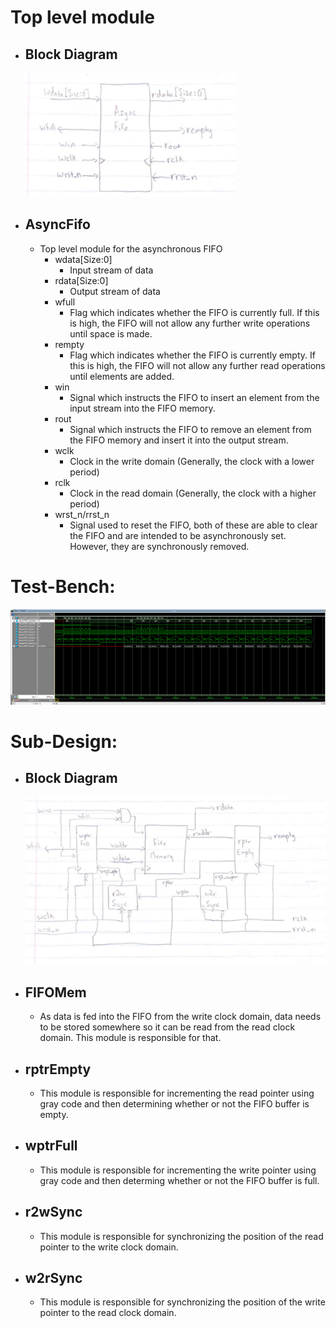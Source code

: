 # Top level module

- ## Block Diagram

  ![alt text](image.png)

- ## AsyncFifo
  - Top level module for the asynchronous FIFO
    - wdata[Size:0]
      - Input stream of data
    - rdata[Size:0]
      - Output stream of data
    - wfull
      - Flag which indicates whether the FIFO is currently full. If this is high, the FIFO will not allow any further write operations until space is made.
    - rempty
      - Flag which indicates whether the FIFO is currently empty. If this is high, the FIFO will not allow any further read operations until elements are added.
    - win
      - Signal which instructs the FIFO to insert an element from the input stream into the FIFO memory.
    - rout
      - Signal which instructs the FIFO to remove an element from the FIFO memory and insert it into the output stream.
    - wclk
      - Clock in the write domain (Generally, the clock with a lower period)
    - rclk
      - Clock in the read domain (Generally, the clock with a higher period)
    - wrst_n/rrst_n
      - Signal used to reset the FIFO, both of these are able to clear the FIFO and are intended to be asynchronously set. However, they are synchronously removed.

# Test-Bench:

![alt text](image-2.png)

# Sub-Design:

- ## Block Diagram

  ![alt text](image-1.png)

- ## FIFOMem
  - As data is fed into the FIFO from the write clock domain, data needs to be stored somewhere so it can be read from the read clock domain. This module is responsible for that.
- ## rptrEmpty
  - This module is responsible for incrementing the read pointer using gray code and then determining whether or not the FIFO buffer is empty.
- ## wptrFull
  - This module is responsible for incrementing the write pointer using gray code and then determing whether or not the FIFO buffer is full.
- ## r2wSync
  - This module is responsible for synchronizing the position of the read pointer to the write clock domain.
- ## w2rSync
  - This module is responsible for synchronizing the position of the write pointer to the read clock domain.
